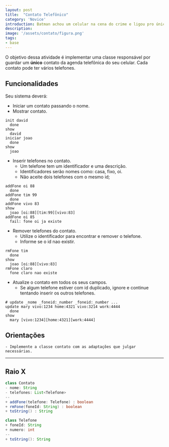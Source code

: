 ```yaml
---
layout: post
title:  "Contato Telefônico"
category: 'Novice'
introduction: Batman achou um celular na cena do crime e ligou pro único contato que tinha. O Coringa atende e pergunta "porque você está de terno Batman"? Após um silêncio sombrio do Batman ele chuta - você vem de um bat_zado?.
description:
image: '/assets/contato/figura.png'
tags:
- base
---
```


O objetivo dessa atividade é implementar uma classe responsável por guardar um **único** contato da agenda telefônica do seu celular. Cada contato pode ter vários telefones.

## Funcionalidades
Seu sistema deverá:

- Iniciar um contato passando o nome.
- Mostrar contato.

```
init david
  done
show
  david
iniciar joao
  done
show 
  joao
```

- Inserir telefones no contato.
    - Um telefone tem um identificador e uma descrição.
    - Identificadores serão nomes como: casa, fixo, oi.
    - Não aceite dois telefones com o mesmo id;

```
addFone oi 88
  done
addFone tim 99
  done
addFone vivo 83
show
  joao [oi:88][tim:99][vivo:83]
addFone oi 85
  fail: fone oi ja existe
```

- Remover telefones do contato.
    - Utilize o identificador para encontrar e remover o telefone.
    - Informe se o id nao existir.

```
rmFone tim
  done
show
  joao [oi:88][vivo:83]
rmFone claro
  fone claro nao existe
```

- Atualize o contato em todos os seus campos.
    - Se algum telefone estiver com id duplicado, ignore e continue tentando inserir os outros telefones.

```
# update _nome _foneid:_number _foneid:_number ...
update mary vivo:1234 home:4321 vivo:3214 work:4444
  done
show
  mary [vivo:1234][home:4321][work:4444]
```

## Orientações
```
- Implemente a classe contato com as adaptações que julgar necessárias.
```

---
## Raio X

````java
class Contato
- nome: String
- telefones: List<Telefone>
--
+ addFone(telefone: Telefone) : boolean
+ rmFone(foneId: String) : boolean
+ toString() : String

class Telefone
+ foneId: String
+ numero: int
--
+ toString(): String
````